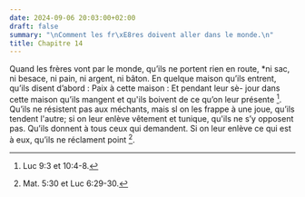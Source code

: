 ```yaml
---
date: 2024-09-06 20:03:00+02:00
draft: false
summary: "\nComment les fr\xE8res doivent aller dans le monde.\n"
title: Chapitre 14
---
```





Quand les frères vont par le monde, qu’ils ne portent rien en route, *ni sac, ni besace, ni pain, ni argent, ni bâton. En quelque maison qu’ils entrent, qu’ils disent d’abord : Paix à cette maison : Et pendant leur sè- jour dans cette maison qu’ils mangent et qu'ils boivent de ce qu’on leur présente [^1]. Qu’ils ne résistent pas aux méchants, mais sl on les frappe à une joue, qu’ils tendent l'autre; si on leur enlève vêtement et tunique, qu'ils ne s’y opposent pas. Qu’ils donnent à tous ceux qui demandent. Si on leur enlève ce qui est à eux, qu’ils ne réclament point [^2].

[^1]: Luc 9:3 et 10:4-8.
[^2]: Mat. 5:30 et Luc 6:29-30.
